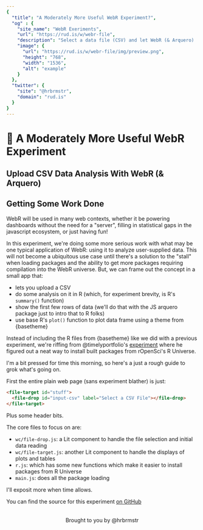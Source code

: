 ```yaml
---
{
  "title": "A Moderately More Useful WebR Experiment?",
  "og" : {
    "site_name": "WebR Exeriments",
    "url": "https://rud.is/w/webr-file",
    "description": "Select a data file (CSV) and let WebR (& Arquero) 'analyze' it for you!",
    "image": {
      "url": "https://rud.is/w/webr-file/img/preview.png",
      "height": "768",
      "width": "1536",
      "alt": "example"
    }
  },
  "twitter": {
    "site": "@hrbrmstr",
    "domain": "rud.is"
  }
}
---
```


# 🧪 A Moderately More Useful WebR Experiment

<status-message id="status"></status-message>

## Upload CSV Data Analysis With WebR (& Arquero)

<file-target id="stuff">
<file-drop id="input-csv" label="Select a CSV File"></file-drop>
</file-target>

## Getting Some Work Done

WebR will be used in many web contexts, whether it be powering dashboards without the need for a "server", filling in statistical gaps in the javascript ecosystem, or just having fun!

In this experiment, we're doing some more serious work with what may be one typical application of WebR: using it to analyze user-supplied data. This will not become a ubiquitous use case until there's a solution to the "stall" when loading packages and the ability to get more packages requiring compilation into the WebR universe. But, we can frame out the concept in a small app that:

- lets you upload a CSV
- do some analysis on it in R (which, for experiment brevity, is R's `summary()` function)
- show the first few rows of data (we'll do that with the JS arquero package just to intro that to R folks)
- use base R's `plot()` function to plot data frame using a theme from {basetheme}

Instead of including the R files from {basetheme} like we did with a previous experiment, we're riffing from @timelyportfolio's [experiment](https://main--moonlit-chimera-8d3e09.netlify.app/) where he figured out a neat way to install built packages from rOpenSci's R Universe. 

I'm a bit pressed for time this morning, so here's a just a rough guide to grok what's going on.

First the entire plain web page (sans experiment blather) is just: 

```html
<file-target id="stuff">
  <file-drop id="input-csv" label="Select a CSV File"></file-drop>
</file-target>
```

Plus some header bits.

The core files to focus on are:

- `wc/file-drop.js`: a Lit component to handle the file selection and initial data reading
- `wc/file-target.js`: another Lit component to handle the displays of plots and tables
- `r.js`: which has some new functions which make it easier to install packages from R Universe
- `main.js`: does all the package loading

I'll exposit more when time allows.

You can find the source for this experiment [on GitHub](https://github.com/hrbrmstr/webr-file)

<p style="text-align:center;margin-top:2rem;">Brought to you by @hrbrmstr</p>
